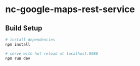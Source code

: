 # nc-google-maps-rest-service

> 

## Build Setup

``` bash
# install dependencies
npm install

# serve with hot reload at localhost:8080
npm run dev
```
